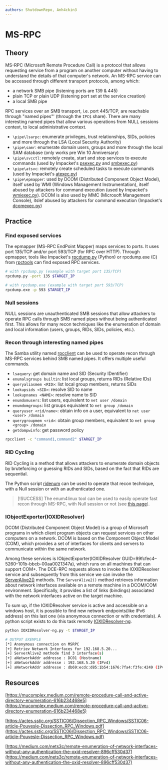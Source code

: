 ```yaml
---
authors: ShutdownRepo, Anh4ckin3
---
```


# MS-RPC

## Theory

MS-RPC (Microsoft Remote Procedure Call) is a protocol that allows requesting service from a program on another computer without having to understand the details of that computer's network. An MS-RPC service can be accessed through different transport protocols, among which:

* a network SMB pipe (listening ports are 139 & 445)
* plain TCP or plain UDP (listening port set at the service creation)
* a local SMB pipe

RPC services over an SMB transport, i.e. port 445/TCP, are reachable through "named pipes"' (through the `IPC$` share). There are many interesting named pipes that allow various operations from NULL sessions context, to local administrative context.

* `\pipe\lsarpc`: enumerate privileges, trust relationships, SIDs, policies and more through the LSA (Local Security Authority)
* `\pipe\samr`: enumerate domain users, groups and more through the local SAM database (only works pre Win 10 Anniversary)
* `\pipe\svcctl`: remotely create, start and stop services to execute commands (used by Impacket's [psexec.py](https://github.com/SecureAuthCorp/impacket/blob/master/examples/psexec.py) and [smbexec.py](https://github.com/SecureAuthCorp/impacket/blob/master/examples/smbexec.py))
* `\pipe\atsvc`: remotely create scheduled tasks to execute commands (used by Impacket's [atexec.py](https://github.com/SecureAuthCorp/impacket/blob/master/examples/atexec.py))
* `\pipe\epmapper`: used by DCOM (Distributed Component Object Model), itself used by WMI (Windows Management Instrumentation), itself abused by attackers for command execution (used by Impacket's [wmiexec.py](https://github.com/SecureAuthCorp/impacket/blob/master/examples/wmiexec.py)). DCOM is also used by MMC (Microsoft Management Console), itslef abused by attackers for command execution (Impacket's [dcomexec.py](https://github.com/SecureAuthCorp/impacket/blob/master/examples/dcomexec.py))

## Practice

### Find exposed services

The epmapper (MS-RPC EndPoint Mapper) maps services to ports. It uses port 135/TCP and/or port 593/TCP (for RPC over HTTP). Through epmapper, tools like Impacket's [rpcdump.py](https://github.com/SecureAuthCorp/impacket/blob/master/examples/rpcdump.py) (Python) or rpcdump.exe (C) from [rpctools](https://resources.oreilly.com/examples/9780596510305/tree/master/tools/rpctools) can find exposed RPC services.

```bash
# with rpcdump.py (example with target port 135/TCP)
rpcdump.py -port 135 $TARGET_IP

# with rpcdump.exe (example with target port 593/TCP)
rpcdump.exe -p 593 $TARGET_IP
```

### Null sessions

NULL sessions are unauthenticated SMB sessions that allow attackers to operate RPC calls through SMB named pipes without being authenticated first. This allows for many recon techniques like the enumeration of domain and local information (users, groups, RIDs, SIDs, policies, etc.).

### Recon through interesting named pipes

The Samba utility named [rpcclient](https://www.samba.org/samba/docs/current/man-html/rpcclient.1.html) can be used to operate recon through MS-RPC services behind SMB named pipes. It offers multiple useful commands.

* `lsaquery`: get domain name and SID (Security IDentifier)
* `enumalsgroups builtin`: list local groups, returns RIDs (Relative IDs)
* `queryaliasmem <RID>`: list local group members, returns SIDs
* `lookupsids <SID>`: resolve SID to name
* `lookupnames <NAME>`: resolve name to SID
* `enumdomusers`: list users, equivalent to `net user /domain`
* `enumdomgroups`: list groups equivalent to `net group /domain`
* `queryuser <rid/name>`: obtain info on a user, equivalent to `net user <user> /domain`
* `querygroupmem <rid>`: obtain group members, equivalent to `net group <group> /domain`
* `getdompwinfo`: get password policy

```bash
rpcclient -c "command1,command2" $TARGET_IP
```

### RID Cycling

RID Cycling is a method that allows attackers to enumerate domain objects by bruteforcing or guessing RIDs and SIDs, based on the fact that RIDs are sequential.

The Python script [ridenum](https://github.com/trustedsec/ridenum) can be used to operate that recon technique, with a Null session or with an authenticated one.

> [!SUCCESS]
> The enum4linux tool can be used to easily operate fast recon through MS-RPC, with Null session or not (see [this page](enum4linux.md)).

### IObjectExporter(IOXIDResolver)

DCOM (Distributed Component Object Model) is a group of Microsoft programs in which client program objects can request services on other computers on a network. DCOM is based on the Component Object Model (COM), which provides a set of interfaces for clients and servers to communicate within the same network.

Among these services is IObjectExporter(IOXIDResolver GUID=99fcfec4–5260–101b-bbcb-00aa0021347a), which runs on all machines that can support COM+. The DCE-RPC requests allows to invoke the IOXIDResolver service and subsequently from this service we can invoke the [ServerAlive2()](https://learn.microsoft.com/en-us/openspecs/windows_protocols/ms-dcom/c898afd6-b75d-4641-a2cd-b50cb9f5556d) methods. The `ServerAlive2()` method retrieves information about network interfaces available on a remote machine in a DCOM/COM environment. Specifically, it provides a list of links (bindings) associated with the network interfaces active on the target machine.

To sum up, if the IOXIDResolver service is active and accessible on a windows host, it is possible to find new network endpoints(like IPv6 address) on this last one (via anonymous connection or with credentials). A python script exists to do this task remotly [IOXIDResolver-ng](https://github.com/Anh4ckin3/IOXIDResolver-ng).
```bash
python IOXIDResolver-ng.py -t $TARGET_IP

# OUTPUT EXEMPLE
[*] Anonymous connection on MSRPC
[+] Retriev Network Interfaces for 192.168.5.20...
[+] ServerAlive2 methode find 3 interface(s)
[+] aNetworkAddr addresse : DC01 (Hostname)
[+] aNetworkAddr addresse : 192.168.5.20 (IPv4)
[+] aNetworkAddr addresse : db69:ecdc:d85:1b54:1676:7fa4:f3fe:4249 (IPv6)
```
## Resources

[https://mucomplex.medium.com/remote-procedure-call-and-active-directory-enumeration-616b234468e5](https://mucomplex.medium.com/remote-procedure-call-and-active-directory-enumeration-616b234468e5)

[https://actes.sstic.org/SSTIC06/Dissection_RPC_Windows/SSTIC06-article-Pouvesle-Dissection_RPC_Windows.pdf](https://actes.sstic.org/SSTIC06/Dissection_RPC_Windows/SSTIC06-article-Pouvesle-Dissection_RPC_Windows.pdf)

[https://medium.com/nets3c/remote-enumeration-of-network-interfaces-without-any-authentication-the-oxid-resolver-896cff530d37](https://medium.com/nets3c/remote-enumeration-of-network-interfaces-without-any-authentication-the-oxid-resolver-896cff530d37)
